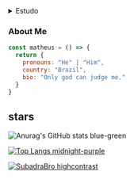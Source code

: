 
<details>
  <summary>Estudo</summary>
  <p>Cursando Ads</p>
</details>






### About Me
```js
const matheus = () => {
  return {
    pronouns: "He" | "Him",
    country: "Brazil",
    bio: "Only god can judge me."
  }
}
```


## stars

![Anurag's GitHub stats blue-green](https://github-readme-stats.vercel.app/api?username=MattheusWil&show_icons=true&theme=midnight-purple)
    
[![Top Langs midnight-purple](https://github-readme-stats.vercel.app/api/top-langs/?username=MattheusWil&layout=compact&theme=midnight-purple)](https://github.com/anuraghazra/github-readme-stats)
    
 [![SubadraBro highcontrast](https://github-readme-streak-stats.herokuapp.com/?user=MattheusWil&theme=midnight-purple)](https://github.com/anuraghazra/github-readme-stats)   
 
